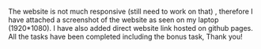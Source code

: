 The website is not much responsive (still need to work on that) , therefore I have attached a screenshot of the website as seen on my laptop (1920*1080).
I have also added direct website link hosted on github pages.
All the tasks have been completed including the bonus task, Thank you!

